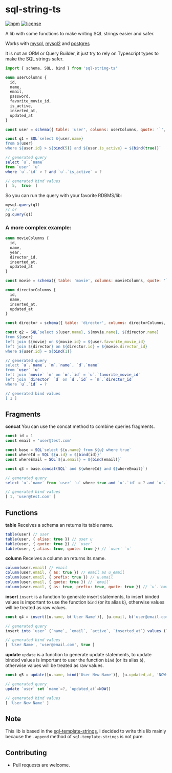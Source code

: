 # sql-string-ts

[![npm](https://img.shields.io/npm/v/sql-string-ts.svg?maxAge=2592000)](https://www.npmjs.com/package/sql-string-ts)
[![license](https://img.shields.io/npm/l/sql-string-ts.svg?maxAge=2592000)](https://github.com/geovannyjs/sql-string-ts/blob/main/LICENSE)

A lib with some functions to make writing SQL strings easier and safer.

Works with [mysql](https://www.npmjs.com/package/mysql), [mysql2](https://www.npmjs.com/package/mysql2) and [postgres](https://www.npmjs.com/package/pg)

It is not an ORM or Query Builder, it just try to rely on Typescript types to make the SQL strings safer.

```js
import { schema, SQL, bind } from 'sql-string-ts'

enum userColumns {
  id,
  name,
  email,
  password,
  favorite_movie_id,
  is_active,
  inserted_at,
  updated_at
}

const user = schema({ table: 'user', columns: userColumns, quote: '`', alias: 'u' })

const q1 = SQL`select ${user.name}
from ${user}
where ${user.id} > ${bind(5)} and ${user.is_active} = ${bind(true)}`

// generated query
select `u`.`name`
from `user` `u`
where `u`.`id` > ? and `u`.`is_active` = ?

// generated bind values
[  5,  true  ]
```

So you can run the query with your favorite RDBMS/lib:
```js
mysql.query(q1)
// or
pg.query(q1)
```

### A more complex example:
```js
enum movieColumns {
  id,
  name,
  year,
  director_id,
  inserted_at,
  updated_at
}

const movie = schema({ table: 'movie', columns: movieColumns, quote: '`', alias: 'm' })

enum directorColumns {
  id,
  name,
  inserted_at,
  updated_at
}

const director = schema({ table: 'director', columns: directorColumns, quote: '`', alias: 'd' })

const q2 = SQL`select ${user.name}, ${movie.name}, ${director.name}
from ${user}
left join ${movie} on ${movie.id} = ${user.favorite_movie_id}
left join ${director} on ${director.id} = ${movie.director_id}
where ${user.id} = ${bind(1)}

// generated query
select `u`.`name`, `m`.`name`, `d`.`name`
from `user` `u`
left join `movie` `m` on `m`.`id` = `u`.`favorite_movie_id`
left join `director` `d` on `d`.`id` = `m`.`director_id`
where `u`.`id` = ?

// generated bind values
[ 1 ]
```

## Fragments

**concat**
You can use the concat method to combine queries fragments.
```js
const id = 1
const email = 'user@test.com'

const base = SQL`select ${u.name} from ${u} where true`
const whereId = SQL`${u.id} = ${bind(id)}`
const whereEmail = SQL`${u.email} = ${bind(email)}`

const q3 = base.concat(SQL` and ${whereId} and ${whereEmail}`)

// generated query
select `u`.`name` from `user` `u` where true and `u`.`id` = ? and `u`.`email` = ?

// generated bind values
[ 1, 'user@test.com' ]
```

## Functions

**table**
Receives a schema an returns its table name.
```js
table(user) // user
table(user, { alias: true }) // user u
table(user, { quote: true }) // `user`
table(user, { alias: true, quote: true }) // `user` `u`
```

**column**
Receives a column an returns its name.
```js
column(user.email) // email
column(user.email, { as: true }) // email as u_email
column(user.email, { prefix: true }) // u.email
column(user.email, { quote: true }) // `email`
column(user.email, { as: true, prefix: true, quote: true }) // `u`.`email` as `u_email`
```

**insert**
`insert` is a function to generate insert statements, to insert binded values is important to use the function `bind` (or its alias `b`), otherwise values will be treated as raw values.
```js
const q4 = insert([u.name, b('User Name')], [u.email, b('user@email.com')], [u.active, b(true)], [u.inserted_at, 'NOW()'])

// generated query
insert into `user` (`name`, `email`, `active`, `inserted_at`) values (?, ?, ?, NOW())

// generated bind values
[ 'User Name', 'user@email.com', true ]
```

**update**
`update` is a function to generate update statements, to update binded values is important to user the function `bind` (or its alias `b`), otherwise values will be treated as raw values.

```js
const q5 = update([u.name, bind('User New Name')], [u.updated_at, 'NOW()'])

// generated query
update `user` set `name`=?, `updated_at`=NOW()

// generated bind values
[ 'User New Name' ]
```

## Note

This lib is based in the [sql-template-strings](https://www.npmjs.com/package/sql-template-strings), I decided to write this lib mainly because the `.append` method of `sql-template-strings` is not pure.

## Contributing

  - Pull requests are welcome.
